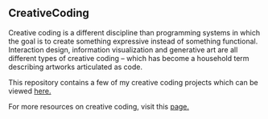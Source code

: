 ## CreativeCoding

Creative coding is a different discipline than programming systems in which the goal is to create something expressive instead of something functional. Interaction design, information visualization and generative art are all different types of creative coding – which has become a household term describing artworks articulated as code.
 
This repository contains a few of my creative coding projects which can be viewed <a href="https://ruchitaparmar.github.io/CreativeCoding/" target='_blank'>here.</a>



For more resources on creative coding, visit this <a href="https://github.com/terkelg/awesome-creative-coding" target='_blank'>page.</a>

